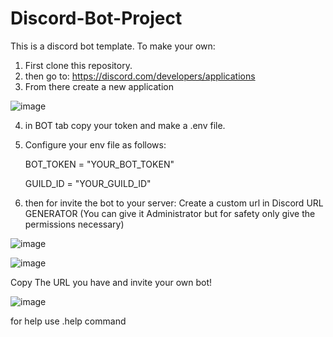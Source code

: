 ﻿# Discord-Bot-Project
This is a discord bot template.
To make your own:
1. First clone this repository.
2. then go to: https://discord.com/developers/applications 
3. From there create a new application

![image](https://github.com/kaaniyice/Discord-Bot/assets/111132590/8b078e81-0977-4d4e-a2d2-6f92fc75e24f)


4. in BOT tab copy your token and make a .env file.
5. Configure your env file as follows:

    BOT_TOKEN = "YOUR_BOT_TOKEN"
  
    GUILD_ID = "YOUR_GUILD_ID"


6. then for invite the bot to your server:
Create a custom url in Discord URL GENERATOR (You can give it Administrator but for safety only give the permissions necessary)

![image](https://github.com/kaaniyice/Discord-Bot/assets/111132590/d24be683-6eb1-42d8-861b-365de8ef3ca2)

![image](https://github.com/kaaniyice/Discord-Bot/assets/111132590/e4c4f210-be52-4cd6-965f-7056d0cedf26)

Copy The URL you have and invite your own bot!

![image](https://github.com/kaaniyice/Discord-Bot/assets/111132590/1a76163c-348c-4127-a44d-399c5f71394c)


for help use .help command
